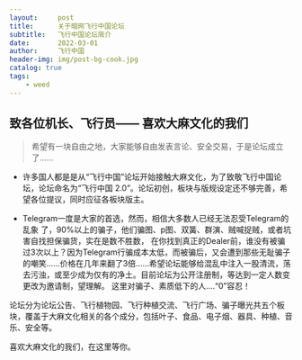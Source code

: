 ```yaml
---
layout:     post
title:      关于暗网飞行中国论坛
subtitle:   飞行中国论坛简介
date:       2022-03-01
author:     飞行中国
header-img: img/post-bg-cook.jpg
catalog: true
tags:
    - weed
---
```




## 致各位机长、飞行员—— 喜欢大麻文化的我们

> 希望有一块自由之地，大家能够自由发表言论、安全交易，于是论坛成立了......

- 许多国人都是是从“飞行中国”论坛开始接触大麻文化，为了致敬飞行中国论坛，论坛命名为“飞行中国 2.0”。论坛初创，板块与版规设定还不够完善，希望各位提议，同时应征各板块版主。


- Telegram一度是大家的首选，然而，相信大多数人已经无法忍受Telegram的乱象 了，90%以上的骗子，他们骗图、p图、双簧、群演、贼喊捉贼，或者坑害自找担保骗货，实在是数不胜数， 在你找到真正的Dealer前，谁没有被骗过3次以上？因为Telegram行骗成本太低，而被骗后，又会遭到那些无耻骗子的嘲笑......价格在几年来翻了3倍......希望论坛能够给混乱中注入一股清流，荡去污浊，或至少成为仅有的净土。目前论坛为公开注册制，等达到一定人数变更改为邀请制，望理解。
这里对骗子、素质低下的人....“0”容忍！

论坛分为论坛公告、飞行植物园、飞行种植交流、飞行广场、骗子曝光共五个板块，覆盖于大麻文化相关的各个成分，包括叶子、食品、电子烟、器具、种植、音乐、安全等。

喜欢大麻文化的我们，在这里等你。



